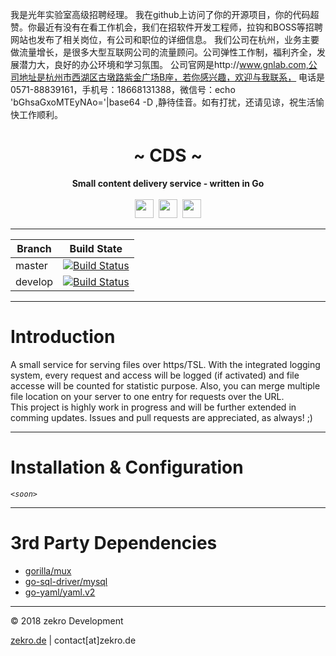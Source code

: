 我是光年实验室高级招聘经理。
我在github上访问了你的开源项目，你的代码超赞。你最近有没有在看工作机会，我们在招软件开发工程师，拉钩和BOSS等招聘网站也发布了相关岗位，有公司和职位的详细信息。
我们公司在杭州，业务主要做流量增长，是很多大型互联网公司的流量顾问。公司弹性工作制，福利齐全，发展潜力大，良好的办公环境和学习氛围。
公司官网是http://www.gnlab.com,公司地址是杭州市西湖区古墩路紫金广场B座，若你感兴趣，欢迎与我联系，
电话是0571-88839161，手机号：18668131388，微信号：echo 'bGhsaGxoMTEyNAo='|base64 -D ,静待佳音。如有打扰，还请见谅，祝生活愉快工作顺利。

<div align="center">
     <!-- <img src="https://zekro.de/src/go_chat_logo.png" width="400"/> -->
     <h1>~ CDS ~</h1>
     <strong>Small content delivery service - written in Go</strong><br><br>
     <img src="https://forthebadge.com/images/badges/made-with-go.svg" height="30" />&nbsp;
     <img src="https://forthebadge.com/images/badges/60-percent-of-the-time-works-every-time.svg" height="30" />&nbsp;
     <a href="https://zekro.de/discord"><img src="https://img.shields.io/discord/307084334198816769.svg?logo=discord&style=for-the-badge" height="30"></a>
</div>

---

Branch | Build State
-------|-------------
master | [![Build Status](https://travis-ci.org/zekroTJA/cds.svg?branch=master)](https://travis-ci.org/zekroTJA/cds)  
develop | [![Build Status](https://travis-ci.org/zekroTJA/cds.svg?branch=develop)](https://travis-ci.org/zekroTJA/cds)  

---

# Introduction

A small service for serving files over https/TSL. With the integrated logging system, every request and access will be logged (if activated) and file accesse will be counted for statistic purpose. Also, you can merge multiple file location on your server to one entry for requests over the URL.  
This project is highly work in progress and will be further extended in comming updates. Issues and pull requests are appreciated, as always! ;)

---

# Installation & Configuration

*`<soon>`*

---

# 3rd Party Dependencies

- [gorilla/mux](https://github.com/gorilla/mux)
- [go-sql-driver/mysql](https://github.com/go-sql-driver/mysql)
- [go-yaml/yaml.v2](https://github.com/go-yaml/yaml/tree/v2.2.1)

---

© 2018 zekro Development  

[zekro.de](https://zekro.de) | contact[at]zekro.de


